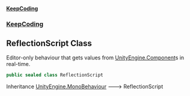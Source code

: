 #### [KeepCoding](index.md 'index')
### [KeepCoding](KeepCoding.md 'KeepCoding')
## ReflectionScript Class
Editor-only behaviour that gets values from [UnityEngine.Component](https://docs.microsoft.com/en-us/dotnet/api/UnityEngine.Component 'UnityEngine.Component')s in real-time.  
```csharp
public sealed class ReflectionScript
```

Inheritance [UnityEngine.MonoBehaviour](https://docs.microsoft.com/en-us/dotnet/api/UnityEngine.MonoBehaviour 'UnityEngine.MonoBehaviour') &#129106; ReflectionScript  
